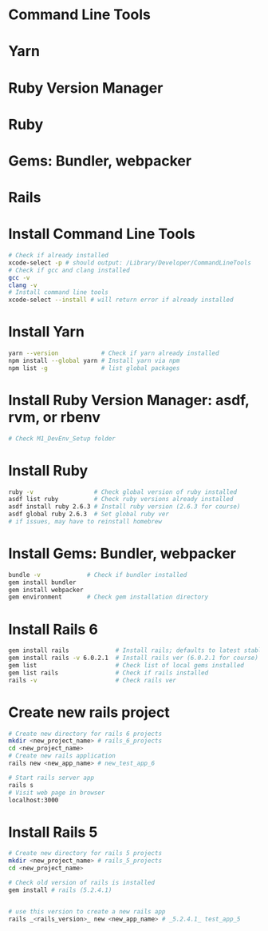 # Command Line Tools
# Yarn
# Ruby Version Manager
# Ruby
# Gems: Bundler, webpacker
# Rails


# Install Command Line Tools
```sh
# Check if already installed
xcode-select -p # should output: /Library/Developer/CommandLineTools
# Check if gcc and clang installed
gcc -v
clang -v
# Install command line tools
xcode-select --install # will return error if already installed
```

# Install Yarn
```sh
yarn --version            # Check if yarn already installed
npm install --global yarn # Install yarn via npm
npm list -g               # list global packages
```

# Install Ruby Version Manager: asdf, rvm, or rbenv
```sh
# Check M1_DevEnv_Setup folder
```

# Install Ruby
```sh
ruby -v                 # Check global version of ruby installed
asdf list ruby          # Check ruby versions already installed
asdf install ruby 2.6.3 # Install ruby version (2.6.3 for course)
asdf global ruby 2.6.3  # Set global ruby ver
# if issues, may have to reinstall homebrew
```

# Install Gems: Bundler, webpacker
```sh
bundle -v             # Check if bundler installed
gem install bundler
gem install webpacker
gem environment       # Check gem installation directory
```

# Install Rails 6
```sh
gem install rails             # Install rails; defaults to latest stable ver
gem install rails -v 6.0.2.1  # Install rails ver (6.0.2.1 for course)
gem list                      # Check list of local gems installed
gem list rails                # Check if rails installed
rails -v                      # Check rails ver
```



# Create new rails project
```sh
# Create new directory for rails 6 projects
mkdir <new_project_name> # rails_6_projects
cd <new_project_name>
# Create new rails application
rails new <new_app_name> # new_test_app_6

# Start rails server app
rails s
# Visit web page in browser
localhost:3000
```

# Install Rails 5
```sh
# Create new directory for rails 5 projects
mkdir <new_project_name> # rails_5_projects
cd <new_project_name>

# Check old version of rails is installed
gem install # rails (5.2.4.1)


# use this version to create a new rails app
rails _<rails_version>_ new <new_app_name> # _5.2.4.1_ test_app_5

```
